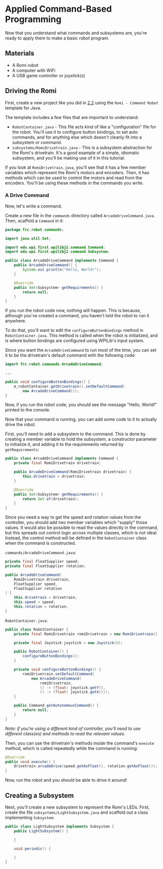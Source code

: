 # Applied Command-Based Programming

Now that you understand
what commands and subsystems are,
you're ready to
apply them to make a basic robot program.

## Materials

- A Romi robot
- A computer with WiFi
- A USB game controller or joystick(s)

## Driving the Romi

First,
create a new project 
like you did in [2.2](./creating-a-project.md)
using the `Romi - Command Robot` template for Java.

The template includes
a few files that are
important to understand:

- `RobotContainer.java` -
  This file acts kind of like a "configuration" file for the robot.
  You'll use it
  to configure button bindings,
  to set auto commands,
  and for anything else which doesn't cleanly fit into a subsystem or command.
- `subsystems/RomiDrivetrain.java` -
  This is a subsystem abstraction for the Romi's drivetrain.
  It's a good example of a simple, idiomatic subsystem,
  and you'll be making use of it in this tutorial.

If you look at `RomiDrivetrain.java`,
you'll see that it has a few member variables
which represent the Romi's motors and encoders.
Then, it has methods which can be used
to control the motors and read from the encoders.
You'll be using these methods in the commands you write.

### A Drive Command

Now, let's write a command.

Create a new file in the `commands` directory called `ArcadeDriveCommand.java`.
Then, scaffold a `Command` in it:

```java
package frc.robot.commands;

import java.util.Set;

import edu.wpi.first.wpilibj2.command.Command;
import edu.wpi.first.wpilibj2.command.Subsystem;

public class ArcadeDriveCommand implements Command {
    public ArcadeDriveCommand() {
        System.out.println("Hello, World!");
    }

    @Override
    public Set<Subsystem> getRequirements() {
        return null;
    }
}
```

If you run the robot code now,
nothing will happen.
This is because, although you've created a command,
you haven't told the robot to run it anywhere.

To do that,
you'll want to edit
the `configureButtonBindings` method in `RobotContainer.java`.
This method is called when the robot is initialized,
and is where button bindings are configured
using WPILib's input system.

Since you want the `ArcadeDriveCommand` to run most of the time,
you can set it to be the drivetrain's default command
with the following code:

```java
import frc.robot.commands.ArcadeDriveCommand;

...

public void configureButtonBindings() {
    m_robotContainer.getDrivetrain().setDefaultCommand(
        new ArcadeDriveCommand());
}
```

Now, if you run the robot code,
you should see the message "Hello, World!" printed to the console.

Now that your command is running,
you can add some code to it
to actually drive the robot.

First, you'll need to add a subsystem to the command.
This is done by creating
a member variable to hold the subsystem,
a constructor parameter to initialize it,
and adding it to the requirements returned by `getRequirements`:

```java
public class ArcadeDriveCommand implements Command {
    private final RomiDrivetrain drivetrain;

    public ArcadeDriveCommand(RomiDrivetrain drivetrain) {
        this.drivetrain = drivetrain;
    }

    @Override
    public Set<Subsystem> getRequirements() {
        return Set.of(drivetrain);
    }
}
```

Since you need a way to get the speed and rotation values from the controller,
you should add two member variables which "supply" those values.
It would also be possible to read the values directly in the command,
but this spreads out control logic across multiple classes,
which is not ideal.
Instead, the control method will be defined
in the `RobotContainer` class when the command is constructed.

`commands/ArcadeDriveCommand.java`:

```java
private final FloatSupplier speed;
private final FloatSupplier rotation;

public ArcadeDriveCommand(
    RomiDrivetrain drivetrain,
    FloatSupplier speed,
    FloatSupplier rotation
) {
    this.drivetrain = drivetrain;
    this.speed = speed;
    this.rotation = rotation;
}
```

`RobotContainer.java`:

```java
public class RobotContainer {
    private final RomiDrivetrain romiDrivetrain = new RomiDrivetrain();

    private final Joystick joystick = new Joystick(0);

    public RobotContainer() {
        configureButtonBindings();
    }

    private void configureButtonBindings() {
        romiDrivetrain.setDefaultCommand(
            new ArcadeDriveCommand(
                romiDrivetrain,
                () -> (float) joystick.getY(),
                () -> (float) joystick.getX()));
    }

    public Command getAutonomousCommand() {
        return null;
    }
}
```

_Note: if you're using a different kind of controller,
you'll need to use different class(es) and methods to read the relevant values._

Then, you can use the drivetrain's methods
inside the command's `execute` method,
which is called repeatedly while the command is running:

```java
@Override
public void execute() {
    drivetrain.arcadeDrive(speed.getAsFloat(), rotation.getAsFloat());
}
```

Now, run the robot and you should be able to drive it around!

## Creating a Subsystem

Next, you'll create
a new subsystem to represent the Romi's LEDs.
First, create the file `subsystems/LightSubsystem.java`
and scaffold out a class implementing `Subsystem`:

```java
public class LightSubsystem implements Subsystem {
    public LightSubsystem() {

    }

    void periodic() {

    }
}
```